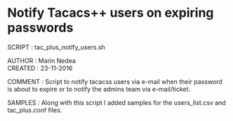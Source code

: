 # Notify Tacacs++ users on expiring passwords

SCRIPT  : tac_plus_notify_users.sh

AUTHOR  : Marin Nedea															
CREATED : 23-11-2016										

COMMENT : Script to notify tacacss users via e-mail when 
their password is about to expire or to 
notify the admins team via e-mail/ticket.

SAMPLES : Along with this script I added samples for the 
users_list.csv and tac_plus.conf files.
